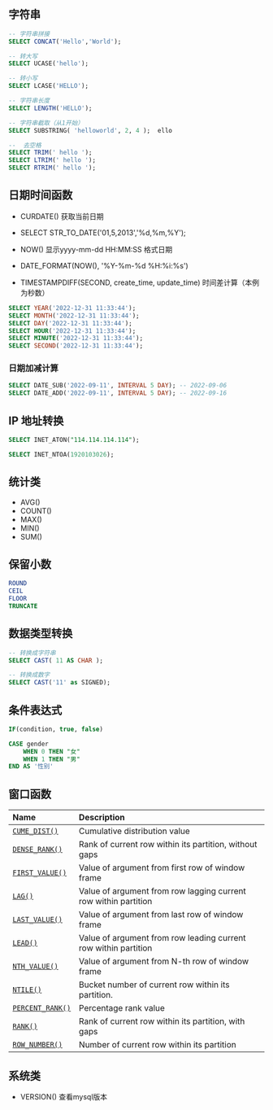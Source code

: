 ## 字符串
```sql
-- 字符串拼接
SELECT CONCAT('Hello','World');

-- 转大写
SELECT UCASE('hello');

-- 转小写
SELECT LCASE('HELLO');

-- 字符串长度
SELECT LENGTH('HELLO');

-- 字符串截取（从1开始）
SELECT SUBSTRING( 'helloworld', 2, 4 );  ello

--  去空格
SELECT TRIM(' hello ');
SELECT LTRIM(' hello ');
SELECT RTRIM(' hello ');
```



## 日期时间函数

- CURDATE() 获取当前日期
- SELECT STR_TO_DATE('01,5,2013','%d,%m,%Y');

- NOW()  显示yyyy-mm-dd HH:MM:SS 格式日期
- DATE_FORMAT(NOW(), '%Y-%m-%d %H:%i:%s')
- TIMESTAMPDIFF(SECOND, create_time, update_time)  时间差计算（本例为秒数）

```sql
SELECT YEAR('2022-12-31 11:33:44');
SELECT MONTH('2022-12-31 11:33:44');
SELECT DAY('2022-12-31 11:33:44');
SELECT HOUR('2022-12-31 11:33:44');
SELECT MINUTE('2022-12-31 11:33:44');
SELECT SECOND('2022-12-31 11:33:44');
```



### 日期加减计算

```sql
SELECT DATE_SUB('2022-09-11', INTERVAL 5 DAY); -- 2022-09-06
SELECT DATE_ADD('2022-09-11', INTERVAL 5 DAY); -- 2022-09-16
```



## IP 地址转换

```sql
SELECT INET_ATON("114.114.114.114");

SELECT INET_NTOA(1920103026);
```



## 统计类

- AVG()
- COUNT()
- MAX()
- MIN()
- SUM()



## 保留小数

```sql
ROUND
CEIL
FLOOR
TRUNCATE
```



## 数据类型转换

```sql
-- 转换成字符串
SELECT CAST( 11 AS CHAR );

-- 转换成数字
SELECT CAST('11' as SIGNED);
```



## 条件表达式

```sql
IF(condition, true, false)

CASE gender
    WHEN 0 THEN "女"
    WHEN 1 THEN "男"
END AS '性别'
```


## 窗口函数

| Name                                                         | Description                                                  |
| :----------------------------------------------------------- | :----------------------------------------------------------- |
| [`CUME_DIST()`](https://dev.mysql.com/doc/refman/8.0/en/window-function-descriptions.html#function_cume-dist) | Cumulative distribution value                                |
| [`DENSE_RANK()`](https://dev.mysql.com/doc/refman/8.0/en/window-function-descriptions.html#function_dense-rank) | Rank of current row within its partition, without gaps       |
| [`FIRST_VALUE()`](https://dev.mysql.com/doc/refman/8.0/en/window-function-descriptions.html#function_first-value) | Value of argument from first row of window frame             |
| [`LAG()`](https://dev.mysql.com/doc/refman/8.0/en/window-function-descriptions.html#function_lag) | Value of argument from row lagging current row within partition |
| [`LAST_VALUE()`](https://dev.mysql.com/doc/refman/8.0/en/window-function-descriptions.html#function_last-value) | Value of argument from last row of window frame              |
| [`LEAD()`](https://dev.mysql.com/doc/refman/8.0/en/window-function-descriptions.html#function_lead) | Value of argument from row leading current row within partition |
| [`NTH_VALUE()`](https://dev.mysql.com/doc/refman/8.0/en/window-function-descriptions.html#function_nth-value) | Value of argument from N-th row of window frame              |
| [`NTILE()`](https://dev.mysql.com/doc/refman/8.0/en/window-function-descriptions.html#function_ntile) | Bucket number of current row within its partition.           |
| [`PERCENT_RANK()`](https://dev.mysql.com/doc/refman/8.0/en/window-function-descriptions.html#function_percent-rank) | Percentage rank value                                        |
| [`RANK()`](https://dev.mysql.com/doc/refman/8.0/en/window-function-descriptions.html#function_rank) | Rank of current row within its partition, with gaps          |
| [`ROW_NUMBER()`](https://dev.mysql.com/doc/refman/8.0/en/window-function-descriptions.html#function_row-number) | Number of current row within its partition                   |

## 系统类

- VERSION()   查看mysql版本



